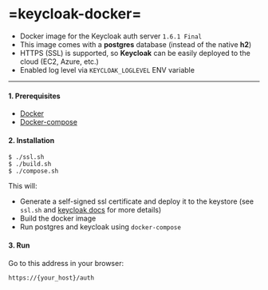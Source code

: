 =keycloak-docker=
======
 - Docker image for the Keycloak auth server ``1.6.1 Final``
 - This image comes with a **postgres** database (instead of the native **h2**)
 - HTTPS (SSL) is supported, so **Keycloak** can be easily deployed to the cloud (EC2, Azure, etc.)
 - Enabled log level via ``KEYCLOAK_LOGLEVEL`` ENV variable
 
----

#### 1. Prerequisites
 - [Docker](https://gist.github.com/maslick/69291bd5ed649892fe1b)
 - [Docker-compose](https://gist.github.com/maslick/5f77efa8ba0f8df98548)


#### 2. Installation
 ```
 $ ./ssl.sh
 $ ./build.sh
 $ ./compose.sh
 ```
 This will:
- Generate a self-signed ssl certificate and deploy it to the keystore (see ``ssl.sh`` and [keycloak docs](http://docs.jboss.org/keycloak/docs/1.2.0.Beta1/userguide/html_single/index.html#d4e278) for more details)
- Build the docker image
- Run postgres and keycloak using ``docker-compose``
 
#### 3. Run
Go to this address in your browser:
```
https://{your_host}/auth
```

